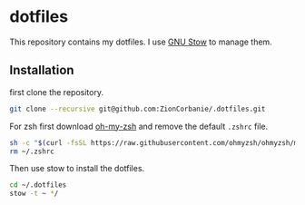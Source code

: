 # dotfiles

This repository contains my dotfiles. I use [GNU Stow](https://www.gnu.org/software/stow/) to manage them.

## Installation

first clone the repository.

```bash
git clone --recursive git@github.com:ZionCorbanie/.dotfiles.git
```

For zsh first download [oh-my-zsh](https://ohmyz.sh/) and remove the default `.zshrc` file.

```bash
sh -c "$(curl -fsSL https://raw.githubusercontent.com/ohmyzsh/ohmyzsh/master/tools/install.sh)"
rm ~/.zshrc
```

Then use stow to install the dotfiles.

```bash
cd ~/.dotfiles
stow -t ~ */
```
